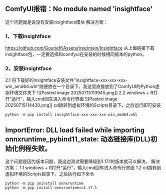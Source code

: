 ## ComfyUI报错：No module named 'insightface'
这个问题就是说没有安装insightface模块
解决方案：
### 1、下载insightface
https://github.com/Gourieff/Assets/tree/main/Insightface
从上面链接下载insightface包，一定要选择和comfyui在安装的时候相同版本的python。

### 2、安装insightface
2.1 将下载好的insightface安装文件”insightface-xxx-xxx-xxx-win_amd64.whl“随便放在一个目录下，我这里直接放到了ComfyUI的Python虚拟环境文件夹下
![[Pasted image 20250715113945.png]]
2.2 windows + R打开“运行”，输入cmd回车进入命令行界面
![[Pasted image 20250715114430.png]]
cd跳转到虚拟环境的Scripts目录下，之后运行即可安装
```
python -m pip install insightface-xxx-xxx-xxx-win_amd64.whl
```


## ImportError: DLL load failed while importing onnxruntime_pybind11_state: 动态链接库(DLL)初始化例程失败。
这个问题是因为版本问题，我这边测试需要降级到1.17.1的版本就可以解决。
解决方案：
1.1 windows + R打开“运行”，输入cmd回车进入命令行界面
1.2 cd跳转到虚拟环境的Scripts目录下，之后执行如下命令
```
python -m pip uninstall onnxruntime
python -m pip install onnxruntime==1.17.1
```
